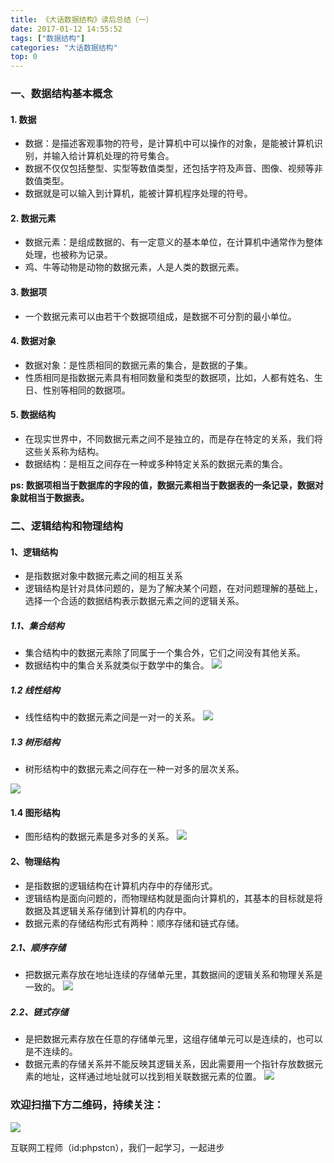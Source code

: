```yaml
---
title: 《大话数据结构》读后总结（一）
date: 2017-01-12 14:55:52
tags: ["数据结构"]
categories: "大话数据结构"
top: 0
---
```


### 一、数据结构基本概念

#### 1. 数据

- 数据：是描述客观事物的符号，是计算机中可以操作的对象，是能被计算机识别，并输入给计算机处理的符号集合。
- 数据不仅仅包括整型、实型等数值类型，还包括字符及声音、图像、视频等非数值类型。
- 数据就是可以输入到计算机，能被计算机程序处理的符号。

#### 2. 数据元素

- 数据元素：是组成数据的、有一定意义的基本单位，在计算机中通常作为整体处理，也被称为记录。
- 鸡、牛等动物是动物的数据元素，人是人类的数据元素。

#### 3. 数据项

- 一个数据元素可以由若干个数据项组成，是数据不可分割的最小单位。

#### 4. 数据对象

- 数据对象：是性质相同的数据元素的集合，是数据的子集。
- 性质相同是指数据元素具有相同数量和类型的数据项，比如，人都有姓名、生日、性别等相同的数据项。

#### 5. 数据结构

- 在现实世界中，不同数据元素之间不是独立的，而是存在特定的关系，我们将这些关系称为结构。
- 数据结构：是相互之间存在一种或多种特定关系的数据元素的集合。

 **ps: 数据项相当于数据库的字段的值，数据元素相当于数据表的一条记录，数据对象就相当于数据表。**

### 二、逻辑结构和物理结构

#### 1、逻辑结构

- 是指数据对象中数据元素之间的相互关系
- 逻辑结构是针对具体问题的，是为了解决某个问题，在对问题理解的基础上，选择一个合适的数据结构表示数据元素之间的逻辑关系。

##### 1.1、集合结构

  - 集合结构中的数据元素除了同属于一个集合外，它们之间没有其他关系。
  - 数据结构中的集合关系就类似于数学中的集合。
  ![](http://ww1.sinaimg.cn/large/a616b9a4gy1g4y04dwv1tj20lc0kz74g.jpg)

##### 1.2 线性结构

  - 线性结构中的数据元素之间是一对一的关系。
 ![](http://ww1.sinaimg.cn/large/a616b9a4gy1g4y05xfyw6j20lc0cf74b.jpg)

##### 1.3 树形结构

  - 树形结构中的数据元素之间存在一种一对多的层次关系。

  ![](http://ww1.sinaimg.cn/large/a616b9a4gy1g4y06o59wgj20lc0aoq2z.jpg)

#### 1.4 图形结构

  - 图形结构的数据元素是多对多的关系。
  ![](http://ww1.sinaimg.cn/large/a616b9a4gy1g4y064j5wbj20lc0hzglq.jpg)

#### 2、物理结构

- 是指数据的逻辑结构在计算机内存中的存储形式。
- 逻辑结构是面向问题的，而物理结构就是面向计算机的，其基本的目标就是将数据及其逻辑关系存储到计算机的内存中。
- 数据元素的存储结构形式有两种：顺序存储和链式存储。

##### 2.1、顺序存储

  - 把数据元素存放在地址连续的存储单元里，其数据间的逻辑关系和物理关系是一致的。
  ![](http://ww1.sinaimg.cn/large/a616b9a4gy1g4y074f02zj20lc039mx4.jpg)

##### 2.2、链式存储

  - 是把数据元素存放在任意的存储单元里，这组存储单元可以是连续的，也可以是不连续的。
  - 数据元素的存储关系并不能反映其逻辑关系，因此需要用一个指针存放数据元素的地址，这样通过地址就可以找到相关联数据元素的位置。
![](http://ww1.sinaimg.cn/large/a616b9a4gy1g4y07a1l9nj20lc0jwq35.jpg)

### 欢迎扫描下方二维码，持续关注：

![](https://ww1.sinaimg.cn/large/a616b9a4gy1g4xzv954a4j20760763yo.jpg)

互联网工程师（id:phpstcn），我们一起学习，一起进步
